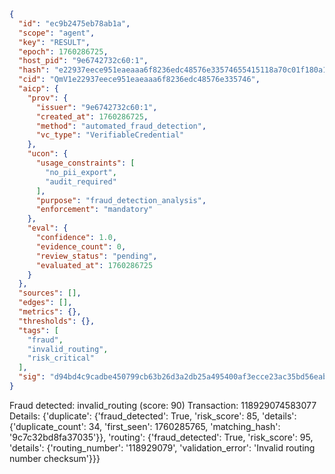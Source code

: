 ```json
{
  "id": "ec9b2475eb78ab1a",
  "scope": "agent",
  "key": "RESULT",
  "epoch": 1760286725,
  "host_pid": "9e6742732c60:1",
  "hash": "e22937eece951eaeaaa6f8236edc48576e33574655415118a70c01f180a1e799",
  "cid": "QmV1e22937eece951eaeaaa6f8236edc48576e335746",
  "aicp": {
    "prov": {
      "issuer": "9e6742732c60:1",
      "created_at": 1760286725,
      "method": "automated_fraud_detection",
      "vc_type": "VerifiableCredential"
    },
    "ucon": {
      "usage_constraints": [
        "no_pii_export",
        "audit_required"
      ],
      "purpose": "fraud_detection_analysis",
      "enforcement": "mandatory"
    },
    "eval": {
      "confidence": 1.0,
      "evidence_count": 0,
      "review_status": "pending",
      "evaluated_at": 1760286725
    }
  },
  "sources": [],
  "edges": [],
  "metrics": {},
  "thresholds": {},
  "tags": [
    "fraud",
    "invalid_routing",
    "risk_critical"
  ],
  "sig": "d94bd4c9cadbe450799cb63b26d3a2db25a495400af3ecce23ac35bd56eab31c"
}
```

Fraud detected: invalid_routing (score: 90)
Transaction: 118929074583077
Details: {'duplicate': {'fraud_detected': True, 'risk_score': 85, 'details': {'duplicate_count': 34, 'first_seen': 1760285765, 'matching_hash': '9c7c32bd8fa37035'}}, 'routing': {'fraud_detected': True, 'risk_score': 95, 'details': {'routing_number': '118929079', 'validation_error': 'Invalid routing number checksum'}}}